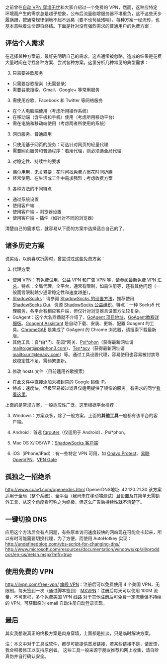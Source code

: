 之前曾在[自动 VPN 穿墙无忧](http://jianshu.io/p/2431d0911e58)和大家介绍过一个免费的 VPN，然而，这种应特定环境而产生的需求总是超乎想象，公布后流量剧增服务器不堪重负，这不这些天步履蹒跚，按通常规律倒地不起不远矣（要不也苟延残喘）。每种方案一经流传，也基本意味着生命即将终结。下面是针对没有强烈需求的普通用户的免费方案：

## 评估个人需求
在选择某种方案前，最好先明确自己的需求，这点通常被忽略，造成的结果是花费大量时间在寻找各种方案、尝试各种方案。这里分析几种常见的典型需求：

3. 只需要谷歌服务
 * 只需要谷歌搜索（无需登录）
 * 需要谷歌搜索、Gmail、Google+ 等常用服务

3. 需使用谷歌、Facebook 和 Twitter 等网络服务
 * 在个人电脑端使用（考虑所用操作系统）
 * 在移动端（含平板和手机）使用（考虑所用移动平台）
 * 需在电脑和移动端使用（考虑两者所使用的系统）

3. 网页服务、普通应用
 * 只使用基于网页的服务：可选针对网页的轻量代理
 * 需要网页服务和普通程序：若用代理，则必须选全局代理

3. 对稳定性、持续性的要求
 * 偶尔用用，无关紧要：花时间找免费方案花时间折腾
 * 经常使用、在生活或工作中需求强烈：考虑收费方案

3. 各种方法的不同特点
 * 通过系统设置
 * 使用客户端
 * 使用客户端 + 浏览器设置
 * 使用客户端 + 插件（如针对不同的浏览器）

清楚自己的需求后，就容易从下面的方案中选择适合自己的了。

## 诸多历史方案
说实话，以前喜欢折腾时，曾尝试过这些免费方案：

3. 代理方案
 * 使用 VPN：有免费试用、公益 VPN 和广告 VPN 等，请参阅[最新免费 VPN 汇总](http://ilvpn.com/free-vpn/)。特点：全局代理，全平台，通常有限制，如需注册等，还有其他问题（一般而言限制越少通常稳定性和速度越差）。
 * [ShadowSocks](https://github.com/clowwindy/shadowsocks)：请参阅 [ShadowSocks 的设置方法](http://jianshu.io/p/08ba65d1f91a)，推荐使用  [ShadowSocks Gui](https://github.com/shadowsocks/shadowsocks-gui)，资源 [ShadowSocks 公益组织](https://shadowsocks.net/get)。特点：一种 Socks5 代理服务，各平台有相应客户端，但仅针对浏览器且设置方法较复杂。
 * GoAgent：这个大名鼎鼎就不介绍了，[GoAgent 项目地址](http://code.google.com/p/goagent/)，[GoAgent教程详细版](http://www.laozuo.org/1638.html)。[Goagent Assistant](https://bintray.com/zane/Goagent/Goagent_Assistant/) 是自动下载、安装、更新、配置 Goagent 的工具。[ChromeGAE](http://www.ccav1.com/chromegae2-2.html) 是集成了 GoAgent 的 Chrome 浏览器，请搜索下载最新版。
 * 其他工具：自\*由\*门、花园\*网关、[Psi\*phon]()（获得最新网址请<mailto:get@psiphon3.com>）、[Ten\*acy](http://tenacy.co.uk/public)（获得最新网址请<mailto:url@tenacy.com>）等。通过工具设置代理，容易使用也容易被封禁导致稳定性不足，需频繁更新。

3. 修改 hosts 文件（目前适用谷歌搜索）
 * 在此文件中直接添加未被封禁的 Google 镜像 IP。
 * 特点：速度快，但极容易被过滤且仅适用提供了镜像的服务。有需求的同学[看看这里](https://github.com/Playkid/Google-IPs/blob/master/README.md)。

上面的是常规方案，一般适应性广泛，这里根据平台推荐：

3. Windows：方案众多，除了一般方案，上面的**其他工具**一般都有该平台的客户端。

3. Android：首选 [fqrouter](http://fqrouter.com/)（仅适用于 Android）、Psi\*phon。

3. Mac OS X/iOS/WP：[ShadowSocks 客户端](http://shadowsocks.org/en/download/clients.html)

3. iOS（iPhone/iPad）：有一些特定 VPN 可用，如 [Onavo Protect](http://ilvpn.com/onavo)、[易联 OpenVPN](http://ilvpn.com/ios_yilian_openvpn)、[VPN Gate](http://ilvpn.com/ios_openvpn_connect_gate/)

## 孤独之一招绝杀
http://www.ccav1.com/openerdns.html
OpenerDNS地址: 42.120.21.30
该方案适用于全局（整个系统）、全平台（我尚未在移动端测试）且设置及其简单无需额外工具，从这个角度看可称之为终极，但这么广告后持续性就不清楚了。

## 一键切换 DNS
应用这个方法后会有点问题，有些原本访问速度较快的网站现在可能会卡起来，所以有时可能需要切换代理，为了方便，而使用 AutoHotkey 实现：
http://undefinedblog.com/vbs-script-for-changing-dns/
http://www.microsoft.com/resources/documentation/windows/xp/all/proddocs/en-us/netsh.mspx?mfr=true

## 使用免费的 VPN
http://ilvpn.com/free-vpn/
[旗舰 VPN]()：注册后可以免费使用 4 个美国 VPN，无限制，每天签到一次（通过脚本签到）
[MXVPN]()：注册后每天可以使用 100M 流量，不可累积，多个免费美国 VPN 线路
对于其他注册后可免费一定流量但不持续的 VPN，可获取临时 email 自动注册自动登录实现。

## 最后
其实我想说真正的终极方案是肉身穿墙，上面都是扯淡，只是临时解决方案。

注：本文中对于工具或软件，都尽可能提供首发链接，若某些链接不是，请反馈，我会积极修正以支持原创者。
这些工具一般来源于朋友推荐和网上收集，请自辨真伪并自行确认安全。
